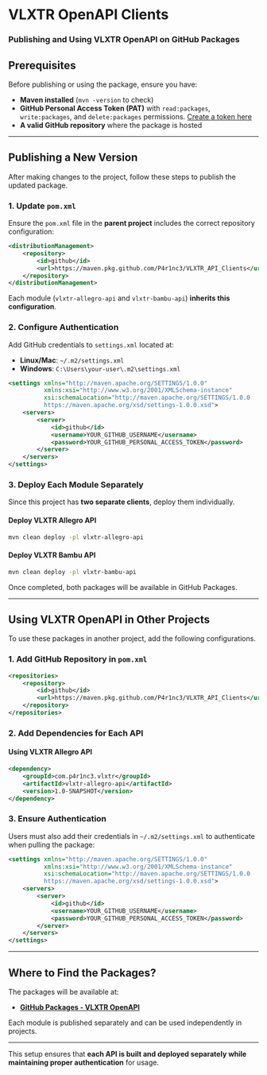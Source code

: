 # VLXTR OpenAPI Clients

### **Publishing and Using VLXTR OpenAPI on GitHub Packages**

## **Prerequisites**
Before publishing or using the package, ensure you have:
- **Maven installed** (`mvn -version` to check)
- **GitHub Personal Access Token (PAT)** with `read:packages`, `write:packages`, and `delete:packages` permissions. [Create a token here](https://github.com/settings/tokens)
- **A valid GitHub repository** where the package is hosted

---

## **Publishing a New Version**
After making changes to the project, follow these steps to publish the updated package.

### **1. Update `pom.xml`**
Ensure the `pom.xml` file in the **parent project** includes the correct repository configuration:

```xml
<distributionManagement>
    <repository>
        <id>github</id>
        <url>https://maven.pkg.github.com/P4r1nc3/VLXTR_API_Clients</url>
    </repository>
</distributionManagement>
```

Each module (`vlxtr-allegro-api` and `vlxtr-bambu-api`) **inherits this configuration**.

### **2. Configure Authentication**
Add GitHub credentials to `settings.xml` located at:
- **Linux/Mac**: `~/.m2/settings.xml`
- **Windows**: `C:\Users\your-user\.m2\settings.xml`

```xml
<settings xmlns="http://maven.apache.org/SETTINGS/1.0.0"
          xmlns:xsi="http://www.w3.org/2001/XMLSchema-instance"
          xsi:schemaLocation="http://maven.apache.org/SETTINGS/1.0.0 
          https://maven.apache.org/xsd/settings-1.0.0.xsd">
    <servers>
        <server>
            <id>github</id>
            <username>YOUR_GITHUB_USERNAME</username>
            <password>YOUR_GITHUB_PERSONAL_ACCESS_TOKEN</password>
        </server>
    </servers>
</settings>
```

### **3. Deploy Each Module Separately**
Since this project has **two separate clients**, deploy them individually.

#### **Deploy VLXTR Allegro API**
```sh
mvn clean deploy -pl vlxtr-allegro-api
```

#### **Deploy VLXTR Bambu API**
```sh
mvn clean deploy -pl vlxtr-bambu-api
```

Once completed, both packages will be available in GitHub Packages.

---

## **Using VLXTR OpenAPI in Other Projects**
To use these packages in another project, add the following configurations.

### **1. Add GitHub Repository in `pom.xml`**
```xml
<repositories>
    <repository>
        <id>github</id>
        <url>https://maven.pkg.github.com/P4r1nc3/VLXTR_API_Clients</url>
    </repository>
</repositories>
```

### **2. Add Dependencies for Each API**

#### **Using VLXTR Allegro API**
```xml
<dependency>
    <groupId>com.p4r1nc3.vlxtr</groupId>
    <artifactId>vlxtr-allegro-api</artifactId>
    <version>1.0-SNAPSHOT</version>
</dependency>
```

### **3. Ensure Authentication**
Users must also add their credentials in `~/.m2/settings.xml` to authenticate when pulling the package:

```xml
<settings xmlns="http://maven.apache.org/SETTINGS/1.0.0"
          xmlns:xsi="http://www.w3.org/2001/XMLSchema-instance"
          xsi:schemaLocation="http://maven.apache.org/SETTINGS/1.0.0 
          https://maven.apache.org/xsd/settings-1.0.0.xsd">
    <servers>
        <server>
            <id>github</id>
            <username>YOUR_GITHUB_USERNAME</username>
            <password>YOUR_GITHUB_PERSONAL_ACCESS_TOKEN</password>
        </server>
    </servers>
</settings>
```

---

## **Where to Find the Packages?**
The packages will be available at:
- **[GitHub Packages - VLXTR OpenAPI](https://github.com/P4r1nc3/VLXTR_OpenAPI/packages)**

Each module is published separately and can be used independently in projects.

---

This setup ensures that **each API is built and deployed separately while maintaining proper authentication** for usage.